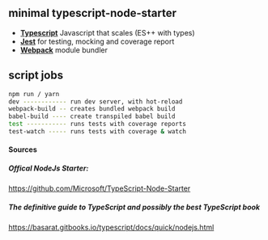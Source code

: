 ## minimal typescript-node-starter

- [**Typescript**](https://www.typescriptlang.org/) Javascript that scales (ES++ with types)
- [**Jest**](https://facebook.github.io/jest/) for testing, mocking and coverage report
- [**Webpack**](https://webpack.js.org/) module bundler

## script jobs
```bash
npm run / yarn
dev ------------ run dev server, with hot-reload
webpack-build -- creates bundled webpack build
babel-build ---- create transpiled babel build
test ----------- runs tests with coverage reports
test-watch ----- runs tests with coverage & watch
```
#### Sources
##### Offical NodeJs Starter:
https://github.com/Microsoft/TypeScript-Node-Starter
##### The definitive guide to TypeScript and possibly the best TypeScript book
https://basarat.gitbooks.io/typescript/docs/quick/nodejs.html